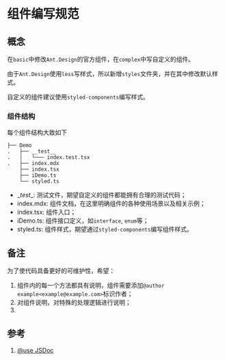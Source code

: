 # 组件编写规范

## 概念

在`basic`中修改`Ant.Design`的官方组件，在`complex`中写自定义的组件。

由于`Ant.Design`使用`less`写样式，所以新增`styles`文件夹，并在其中修改默认样式。

自定义的组件建议使用`styled-components`编写样式。

### 组件结构

每个组件结构大致如下

```
├── Demo
.   ├── __test__
.   |   └─── index.test.tsx
.   ├── index.mdx
    ├── index.tsx
    ├── iDemo.ts
    └── styled.ts
```

- \__test__: 测试文件，期望自定义的组件都能拥有合理的测试代码；
- index.mdx: 组件文档，在这里明确组件的各种使用场景以及相关示例；
- index.tsx: 组件入口；
- iDemo.ts: 组件接口定义，如`interface`, `enum`等；
- styled.ts: 组件样式，期望通过`styled-components`编写组件样式。

## 备注

为了使代码具备更好的可维护性，希望：

1. 组件内的每一个方法都具有说明，组件需要添加`@author example<example@example.com>`标识作者；
2. 对组件说明，对特殊的处理逻辑进行说明；
3. 


## 参考

1. [@use JSDoc](http://usejsdoc.org/index.html)